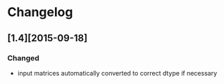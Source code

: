 # Changelog

## [1.4][2015-09-18]
### Changed
- input matrices automatically converted to correct dtype if necessary
